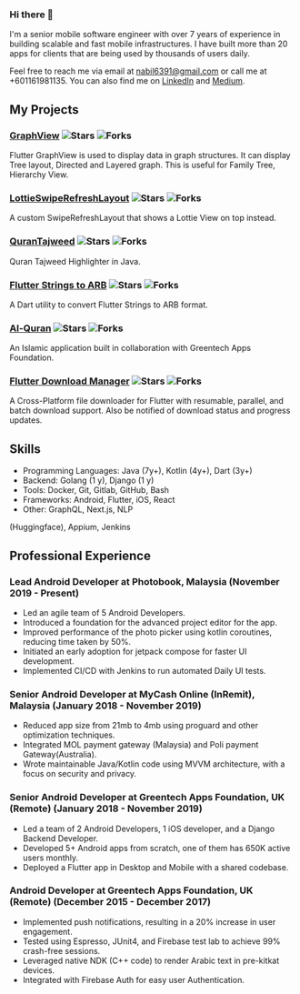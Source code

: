 ### Hi there 👋

<!--
- 🔭 I’m currently working on ...
- 🌱 I’m currently learning ...
- 👯 I’m looking to collaborate on ...
- 🤔 I’m looking for help with ...
- 💬 Ask me about ...
- 📫 How to reach me: ...
- 😄 Pronouns: ...
- ⚡ Fun fact: ...
-->

I'm a senior mobile software engineer with over 7 years of experience in building scalable and fast mobile infrastructures. I have built more than 20 apps for clients that are being used by thousands of users daily.

Feel free to reach me via email at [nabil6391@gmail.com](mailto:nabil6391@gmail.com) or call me at +601161981135. You can also find me on [LinkedIn](https://www.linkedin.com/in/nabil6391) and [Medium](https://nabil6391.medium.com).

## My Projects

### [GraphView](https://github.com/nabil6391/graphview) ![Stars](https://img.shields.io/github/stars/nabil6391/graphview?style=social) ![Forks](https://img.shields.io/github/forks/nabil6391/graphview?style=social)
Flutter GraphView is used to display data in graph structures. It can display Tree layout, Directed and Layered graph. This is useful for Family Tree, Hierarchy View.

### [LottieSwipeRefreshLayout](https://github.com/nabil6391/LottieSwipeRefreshLayout) ![Stars](https://img.shields.io/github/stars/nabil6391/LottieSwipeRefreshLayout?style=social) ![Forks](https://img.shields.io/github/forks/nabil6391/LottieSwipeRefreshLayout?style=social)
A custom SwipeRefreshLayout that shows a Lottie View on top instead. 

### [QuranTajweed](https://github.com/nabil6391/qurantajweed) ![Stars](https://img.shields.io/github/stars/nabil6391/qurantajweed?style=social) ![Forks](https://img.shields.io/github/forks/nabil6391/qurantajweed?style=social)
Quran Tajweed Highlighter in Java. 

### [Flutter Strings to ARB](https://github.com/nabil6391/flutter-strings-to-arb) ![Stars](https://img.shields.io/github/stars/nabil6391/flutter-strings-to-arb?style=social) ![Forks](https://img.shields.io/github/forks/nabil6391/flutter-strings-to-arb?style=social)
A Dart utility to convert Flutter Strings to ARB format.

### [Al-Quran](https://github.com/GreentechApps/Al-Quran) ![Stars](https://img.shields.io/github/stars/GreentechApps/Al-Quran?style=social) ![Forks](https://img.shields.io/github/forks/GreentechApps/Al-Quran?style=social)
An Islamic application built in collaboration with Greentech Apps Foundation.

### [Flutter Download Manager](https://github.com/nabil6391/flutter_download_manager) ![Stars](https://img.shields.io/github/stars/nabil6391/flutter_download_manager?style=social) ![Forks](https://img.shields.io/github/forks/nabil6391/flutter_download_manager?style=social)
A Cross-Platform file downloader for Flutter with resumable, parallel, and batch download support. Also be notified of download status and progress updates.

## Skills
- Programming Languages: Java (7y+), Kotlin (4y+), Dart (3y+)
- Backend: Golang (1 y), Django (1 y)
- Tools: Docker, Git, Gitlab, GitHub, Bash
- Frameworks: Android, Flutter, iOS, React
- Other: GraphQL, Next.js, NLP

 (Huggingface), Appium, Jenkins

## Professional Experience
### Lead Android Developer at Photobook, Malaysia (November 2019 - Present)
- Led an agile team of 5 Android Developers.
- Introduced a foundation for the advanced project editor for the app.
- Improved performance of the photo picker using kotlin coroutines, reducing time taken by 50%.
- Initiated an early adoption for jetpack compose for faster UI development.
- Implemented CI/CD with Jenkins to run automated Daily UI tests.

### Senior Android Developer at MyCash Online (InRemit), Malaysia (January 2018 - November 2019)
- Reduced app size from 21mb to 4mb using proguard and other optimization techniques.
- Integrated MOL payment gateway (Malaysia) and Poli payment Gateway(Australia).
- Wrote maintainable Java/Kotlin code using MVVM architecture, with a focus on security and privacy.

### Senior Android Developer at Greentech Apps Foundation, UK (Remote) (January 2018 - November 2019)
- Led a team of 2 Android Developers, 1 iOS developer, and a Django Backend Developer.
- Developed 5+ Android apps from scratch, one of them has 650K active users monthly.
- Deployed a Flutter app in Desktop and Mobile with a shared codebase.

### Android Developer at Greentech Apps Foundation, UK (Remote) (December 2015 - December 2017)
- Implemented push notifications, resulting in a 20% increase in user engagement.
- Tested using Espresso, JUnit4, and Firebase test lab to achieve 99% crash-free sessions.
- Leveraged native NDK (C++ code) to render Arabic text in pre-kitkat devices.
- Integrated with Firebase Auth for easy user Authentication.
